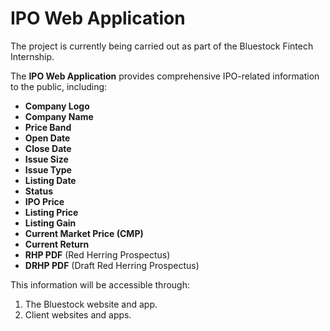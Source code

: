 # IPO Web Application  

The project is currently being carried out as part of the Bluestock Fintech Internship.

The **IPO Web Application** provides comprehensive IPO-related information to the public, including:  

- **Company Logo**  
- **Company Name**  
- **Price Band**  
- **Open Date**  
- **Close Date**  
- **Issue Size**  
- **Issue Type**  
- **Listing Date**  
- **Status**  
- **IPO Price**  
- **Listing Price**  
- **Listing Gain**  
- **Current Market Price (CMP)**  
- **Current Return**  
- **RHP PDF** (Red Herring Prospectus)  
- **DRHP PDF** (Draft Red Herring Prospectus)  

This information will be accessible through:  
1. The Bluestock website and app.  
2. Client websites and apps.  
